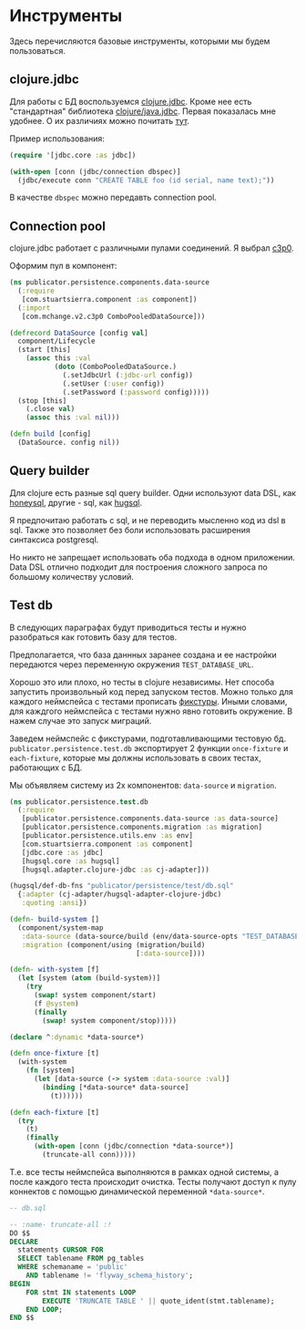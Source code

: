 # Инструменты

Здесь перечисляются базовые инструменты, которыми мы будем пользоваться.

## clojure.jdbc

Для работы с БД воспользуемся [clojure.jdbc](https://funcool.github.io/clojure.jdbc/latest).
Кроме нее есть "стандартная" библиотека [clojure/java.jdbc](https://github.com/clojure/java.jdbc).
Первая показалась мне удобнее. О их различиях можно почитать
[тут](https://funcool.github.io/clojure.jdbc/latest/#why-another-jdbc-wrapper).

Пример использования:
```clojure
(require '[jdbc.core :as jdbc])

(with-open [conn (jdbc/connection dbspec)]
  (jdbc/execute conn "CREATE TABLE foo (id serial, name text);"))
```

В качестве `dbspec` можно передавть connection pool.

## Connection pool

clojure.jdbc работает с различными пулами соединений.
Я выбрал [c3p0](https://www.mchange.com/projects/c3p0/).

Оформим пул в компонент:

```clojure
(ns publicator.persistence.components.data-source
  (:require
   [com.stuartsierra.component :as component])
  (:import
   [com.mchange.v2.c3p0 ComboPooledDataSource]))

(defrecord DataSource [config val]
  component/Lifecycle
  (start [this]
    (assoc this :val
           (doto (ComboPooledDataSource.)
             (.setJdbcUrl (:jdbc-url config))
             (.setUser (:user config))
             (.setPassword (:password config)))))
  (stop [this]
    (.close val)
    (assoc this :val nil)))

(defn build [config]
  (DataSource. config nil))
```

## Query builder

Для clojure есть разные sql query builder.
Одни используют data DSL, как [honeysql](https://github.com/jkk/honeysql),
другие - sql, как [hugsql](https://www.hugsql.org/).

Я предпочитаю работать с sql, и не переводить мысленно код из dsl в sql.
Также это позволяет без боли использовать расширения синтаксиса postgresql.

Но никто не запрещает использовать оба подхода в одном приложении.
Data DSL отлично подходит для построения сложного запроса по большому количеству условий.

## Test db

В следующих параграфах будут приводиться тесты и нужно разобраться как готовить базу для тестов.

Предполагается, что база даннных заранее создана и ее настройки передаются через
переменную окружения `TEST_DATABASE_URL`.

Хорошо это или плохо, но тесты в clojure независимы. Нет способа запустить произвольный
код перед запуском тестов. Можно только для каждого неймспейса с тестами прописать
[фикстуры](https://clojuredocs.org/clojure.test/use-fixtures).
Иными словами, для каждгого неймспейса с тестами нужно явно готовить окружение.
В нажем случае это запуск миграций.

Заведем неймспейс с фикстурами, подготавливающими тестовую бд.
`publicator.persistence.test.db` экспортирует 2 функции `once-fixture` и `each-fixture`,
которые мы должны использовать в своих тестах, работающих с БД.

Мы объявляем систему из 2х компонентов: `data-source` и `migration`.

```clojure
(ns publicator.persistence.test.db
  (:require
   [publicator.persistence.components.data-source :as data-source]
   [publicator.persistence.components.migration :as migration]
   [publicator.persistence.utils.env :as env]
   [com.stuartsierra.component :as component]
   [jdbc.core :as jdbc]
   [hugsql.core :as hugsql]
   [hugsql.adapter.clojure-jdbc :as cj-adapter]))

(hugsql/def-db-fns "publicator/persistence/test/db.sql"
  {:adapter (cj-adapter/hugsql-adapter-clojure-jdbc)
   :quoting :ansi})

(defn- build-system []
  (component/system-map
   :data-source (data-source/build (env/data-source-opts "TEST_DATABASE_URL"))
   :migration (component/using (migration/build)
                               [:data-source])))

(defn- with-system [f]
  (let [system (atom (build-system))]
    (try
      (swap! system component/start)
      (f @system)
      (finally
        (swap! system component/stop)))))

(declare ^:dynamic *data-source*)

(defn once-fixture [t]
  (with-system
    (fn [system]
      (let [data-source (-> system :data-source :val)]
        (binding [*data-source* data-source]
          (t))))))

(defn each-fixture [t]
  (try
    (t)
    (finally
      (with-open [conn (jdbc/connection *data-source*)]
        (truncate-all conn)))))
```

Т.е. все тесты неймспейса выполняются в рамках одной системы, а после каждого теста происходит очистка.
Тесты получают доступ к пулу коннектов с помощью динамической переменной `*data-source*`.

```sql
-- db.sql

-- :name- truncate-all :!
DO $$
DECLARE
  statements CURSOR FOR
  SELECT tablename FROM pg_tables
  WHERE schemaname = 'public'
    AND tablename != 'flyway_schema_history';
BEGIN
    FOR stmt IN statements LOOP
        EXECUTE 'TRUNCATE TABLE ' || quote_ident(stmt.tablename);
    END LOOP;
END $$
```
